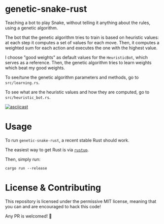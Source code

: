 # genetic-snake-rust

Teaching a bot to play Snake, without telling it anything
about the rules, using a genetic algorithm.

The bot that the genetic algorithm tries to train is based
on heuristic values: at each step it computes a set of
values for each move. Then, it computes a weighted sum for
each action and executes the one with the highest value.

I choose "good weights" as default values for the
`HeuristicBot`, which serves as a reference. Then, the
genetic algorithm tries to learn weights which beat my
good weights.

To see/tune the genetic algorithm parameters and methods,
go to `src/learning.rs`.

To see what are the heuristic values and how they are
computed, go to `src/heuristic_bot.rs`.

[![asciicast](https://asciinema.org/a/241704.svg)](https://asciinema.org/a/241704)

# Usage

To run `genetic-snake-rust`, a recent stable Rust should work.

The easiest way to get Rust is via
[`rustup`](https://www.rust-lang.org/en-US/install.html).

Then, simply run:

```
cargo run --release
```

# License & Contributing

This repository is licensed under the permissive MIT
license, meaning that you can and are encouraged to hack
this code!

Any PR is welcomed! :snake:
